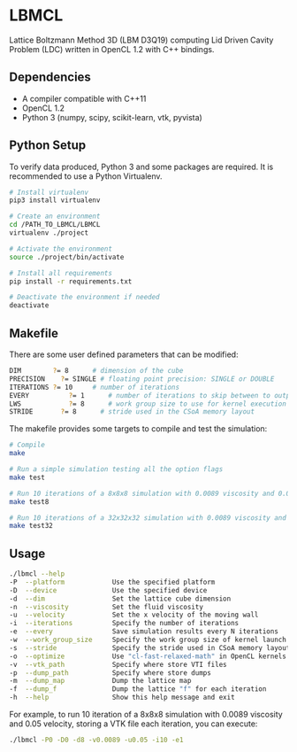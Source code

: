 # LBMCL
Lattice Boltzmann Method 3D (LBM D3Q19) computing Lid Driven Cavity Problem (LDC) written in OpenCL 1.2 with C++ bindings.

## Dependencies
- A compiler compatible with C++11 
- OpenCL 1.2
- Python 3 (numpy, scipy, scikit-learn, vtk, pyvista)

## Python Setup
To verify data produced, Python 3 and some packages are required. It is recommended to use a Python Virtualenv.
```bash
# Install virtualenv
pip3 install virtualenv

# Create an environment
cd /PATH_TO_LBMCL/LBMCL
virtualenv ./project

# Activate the environment
source ./project/bin/activate

# Install all requirements
pip install -r requirements.txt

# Deactivate the environment if needed
deactivate
```

## Makefile
There are some user defined parameters that can be modified:
```bash
DIM        ?= 8      # dimension of the cube
PRECISION	 ?= SINGLE # floating point precision: SINGLE or DOUBLE
ITERATIONS ?= 10     # number of iterations
EVERY		   ?= 1      # number of iterations to skip between to output
LWS			   ?= 8      # work group size to use for kernel execution
STRIDE		 ?= 8      # stride used in the CSoA memory layout
```

The makefile provides some targets to compile and test the simulation:
```bash
# Compile
make

# Run a simple simulation testing all the option flags
make test

# Run 10 iterations of a 8x8x8 simulation with 0.0089 viscosity and 0.05 velocity, then verify data
make test8

# Run 10 iterations of a 32x32x32 simulation with 0.0089 viscosity and 0.05 velocity, then verify data
make test32
```

## Usage
```bash
./lbmcl --help
-P  --platform            Use the specified platform                     
-D  --device              Use the specified device                       
-d  --dim                 Set the lattice cube dimension                 
-n  --viscosity           Set the fluid viscosity                        
-u  --velocity            Set the x velocity of the moving wall          
-i  --iterations          Specify the number of iterations               
-e  --every               Save simulation results every N iterations     
-w  --work_group_size     Specify the work group size of kernel launch   
-s  --stride              Specify the stride used in CSoA memory layout  
-o  --optimize            Use "cl-fast-relaxed-math" in OpenCL kernels 
-v  --vtk_path            Specify where store VTI files                  
-p  --dump_path           Specify where store dumps                      
-m  --dump_map            Dump the lattice map                           
-f  --dump_f              Dump the lattice "f" for each iteration      
-h  --help                Show this help message and exit  
```
For example, to run 10 iteration of a 8x8x8 simulation with 0.0089 viscosity and 0.05 velocity, storing a VTK file each iteration, you can execute:
```bash
./lbmcl -P0 -D0 -d8 -v0.0089 -u0.05 -i10 -e1
```